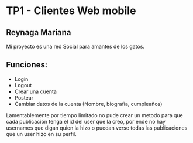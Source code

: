 # TP1 - Clientes Web mobile
## Reynaga Mariana

Mi proyecto es una red Social para amantes de los gatos.

## Funciones: 

- Login
- Logout
- Crear una cuenta
- Postear
- Cambiar datos de la cuenta (Nombre, biografia, cumpleaños)


Lamentablemente por tiempo limitado no pude crear un metodo para que cada publicación tenga el id del user que la creo, por ende no hay usernames que digan quien la hizo o puedan verse todas las publicaciones que un user hizo en su perfil.